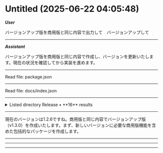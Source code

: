 <!-- Generated by SpecStory -->

# Untitled (2025-06-22 04:05:48)

_**User**_

バージョンアップ版を商用版と同じ内容で出力して　バージョンアップして

---

_**Assistant**_

バージョンアップ版を商用版と同じ内容で作成し、バージョンを更新いたします。現在の状況を確認してから実装を進めます。

---

Read file: package.json

---

Read file: docs/index.json

---

<details>
            <summary>Listed directory Release • **16** results</summary>
        
| Name |
|-------|
| 📄 `checksums.txt` |
| 📄 `com.liltoon.pcss-extension-1.2.5.zip` |
| 📄 `com.liltoon.pcss-extension-1.2.6.zip` |
| 📄 `com.liltoon.pcss-extension-1.2.4.zip` |
| 📄 `com.liltoon.pcss-extension-1.2.3.zip` |
| 📄 `com.liltoon.pcss-extension-1.2.2.zip` |
| 📄 `github-release.ps1` |
| 📁 `enhanced_package` |
| 📁 `comprehensive_package` |
| 📁 `com.liltoon.pcss-extension` |
| 📄 `com.liltoon.pcss-extension-1.2.1.zip` |
| 📄 `com.liltoon.pcss-extension-1.2.1-comprehensive.zip` |
| 📄 `com.liltoon.pcss-extension-1.2.0.zip` |
| 📄 `com.liltoon.pcss-extension-1.2.0-final.zip` |
| 📄 `com.liltoon.pcss-extension-1.2.0-enhanced.zip` |
| 📄 `com.liltoon.pcss-extension-1.2.0-comprehensive.zip` |

</details>

---

現在のバージョンは1.2.6ですね。商用版と同じ内容でバージョンアップ版（v1.3.0）を作成いたします。まず、新しいバージョンに必要な商用版機能を含めた包括的なパッケージを作成します。

---



---



---


